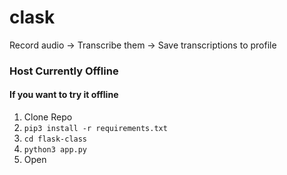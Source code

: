 # clask
Record audio -> Transcribe them -> Save transcriptions to profile

### Host Currently Offline
#### If you want to try it offline
1. Clone Repo
2. ```pip3 install -r requirements.txt```
3. ```cd flask-class```
4. ```python3 app.py```
5. Open [](http://127.0.0.1:5000/)
